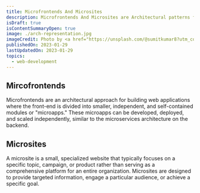 ```yaml
---
title: Microfrontends And Microsites
description: Microfrontends And Microsites are Architectural patterns for building front-end application
isDraft: true
isContentSummaryOpen: true
image: ./arch-representation.jpg
imageCredit: Photo by <a href="https://unsplash.com/@sumitkumar8?utm_content=creditCopyText&utm_medium=referral&utm_source=unsplash">sumit kumar</a> on <a href="https://unsplash.com/photos/a-very-old-building-with-a-lot-of-windows-1SeKKdCLPXg?utm_content=creditCopyText&utm_medium=referral&utm_source=unsplash">Unsplash</a>
publishedOn: 2023-01-29
lastUpdatedOn: 2023-01-29
topics:
  - web-development
---
```


## Mircofrontends

Microfrontends are an architectural approach for building web applications where the front-end is divided into smaller, independent, and self-contained modules or "microapps." These microapps can be developed, deployed, and scaled independently, similar to the microservices architecture on the backend.

## Microsites

A microsite is a small, specialized website that typically focuses on a specific topic, campaign, or product rather than serving as a comprehensive platform for an entire organization. Microsites are designed to provide targeted information, engage a particular audience, or achieve a specific goal.
